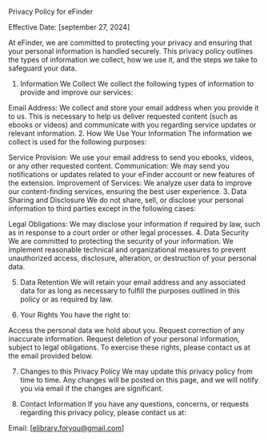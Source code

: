 Privacy Policy for eFinder

Effective Date: [september 27, 2024]

At eFinder, we are committed to protecting your privacy and ensuring that your personal information is handled securely. This privacy policy outlines the types of information we collect, how we use it, and the steps we take to safeguard your data.

1. Information We Collect
We collect the following types of information to provide and improve our services:

Email Address: We collect and store your email address when you provide it to us. This is necessary to help us deliver requested content (such as ebooks or videos) and communicate with you regarding service updates or relevant information.
2. How We Use Your Information
The information we collect is used for the following purposes:

Service Provision: We use your email address to send you ebooks, videos, or any other requested content.
Communication: We may send you notifications or updates related to your eFinder account or new features of the extension.
Improvement of Services: We analyze user data to improve our content-finding services, ensuring the best user experience.
3. Data Sharing and Disclosure
We do not share, sell, or disclose your personal information to third parties except in the following cases:

Legal Obligations: We may disclose your information if required by law, such as in response to a court order or other legal processes.
4. Data Security
We are committed to protecting the security of your information. We implement reasonable technical and organizational measures to prevent unauthorized access, disclosure, alteration, or destruction of your personal data.

5. Data Retention
We will retain your email address and any associated data for as long as necessary to fulfill the purposes outlined in this policy or as required by law.

6. Your Rights
You have the right to:

Access the personal data we hold about you.
Request correction of any inaccurate information.
Request deletion of your personal information, subject to legal obligations.
To exercise these rights, please contact us at the email provided below.

7. Changes to this Privacy Policy
We may update this privacy policy from time to time. Any changes will be posted on this page, and we will notify you via email if the changes are significant.

8. Contact Information
If you have any questions, concerns, or requests regarding this privacy policy, please contact us at:

Email: [elibrary.foryou@gmail.com]

